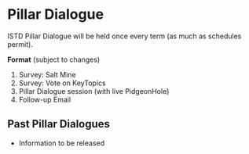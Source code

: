 # Pillar Dialogue

ISTD Pillar Dialogue will be held once every term (as much as schedules permit).

**Format** (subject to changes)

1. Survey: Salt Mine
2. Survey: Vote on KeyTopics
3. Pillar Dialogue session (with live PidgeonHole)
4. Follow-up Email

## Past Pillar Dialogues

* Information to be released
